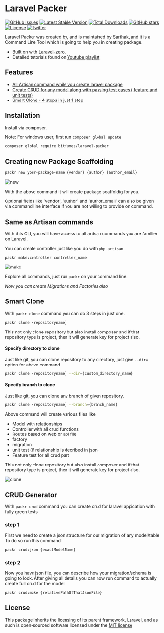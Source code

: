 <p align="center">
  <h1>Laravel Packer</h1>
</p>

<p align="center">

[![GitHub issues](https://img.shields.io/github/issues/bitfumes/laravel-packer.svg)](https://github.com/bitfumes/laravel-packer/issues)
[![Latest Stable Version](https://poser.pugx.org/bitfumes/laravel-packer/v/stable)](https://packagist.org/packages/bitfumes/laravel-packer)
[![Total Downloads](https://poser.pugx.org/bitfumes/laravel-packer/downloads)](https://packagist.org/packages/bitfumes/laravel-packer)
[![GitHub stars](https://img.shields.io/github/stars/bitfumes/laravel-packer.svg)](https://github.com/bitfumes/laravel-packer/stargazers)
[![License](https://poser.pugx.org/bitfumes/laravel-packer/license)](https://packagist.org/packages/bitfumes/laravel-packer)
[![Twitter](https://img.shields.io/twitter/url/https/github.com/bitfumes/laravel-packer.svg?style=social)](https://twitter.com/intent/tweet?text=Wow:&url=https%3A%2F%2Fgithub.com%2Fsarthaksavvy%2Flaravel-packer)

</p>

Laravel Packer was created by, and is maintained by [Sarthak](https://github.com/sarthaksavvy), and it is a Command Line Tool which is going to help you in creating package.

- Built on with [Laravel-zero](http://laravel-zero.com).
- Detailed tutorials found on [Youtube playlist](https://www.youtube.com/playlist?list=PLe30vg_FG4OR9xvBpNW-SkK3T1IiLVM98)

## Features

- [All Artisan command while you create laravel package](#creating-new-package-scaffolding)
- [Create CRUD for any model along with passing test cases ( feature and unit tests)](#crud-generator)
- [Smart Clone - 4 steps in just 1 step](#smart-clone)

## Installation

Install via composer.

Note: For windows user, first run `composer global update`

```bash
composer global require bitfumes/laravel-packer
```

## Creating new Package Scaffolding

```bash
packr new your-package-name {vendor} {author} {author_email}
```

![new](https://user-images.githubusercontent.com/41295276/46673797-38331580-cbf8-11e8-88e6-5d6b0dc18b93.gif)

With the above command it will create package scaffoldig for you.

Optional fields like 'vendor', 'author' and 'author_email' can also be given via command line interface if you are not willing to provide on command.

## Same as Artisan commands

With this CLI, you will have access to all artisan commands you are familier on Laravel.

You can create controller just like you do with `php artisan`

```bash
packr make:controller controller_name
```

![make](https://user-images.githubusercontent.com/41295276/46673800-38cbac00-cbf8-11e8-9a1b-c02e91da8563.gif)

Explore all commands, just run `packr` on your command line.

_Now you can create Migrations and Factories also_

## Smart Clone

With `packr clone` command you can do 3 steps in just one.

```bash
packr clone {repositoryname}
```

This not only clone repository but also install composer and if that repository type is project, then it will generate key for project also.

#### Specify directory to clone

Just like git, you can clone repository to any directory, just give `--dir=` option for above command

```bash
packr clone {repositoryname} --dir={custom_directory_name}
```

#### Specify branch to clone

Just like git, you can clone any branch of given repository.

```bash
packr clone {repositoryname} --branch={branch_name}
```

Above command will create various files like

- Model with relationships
- Controller with all crud functions
- Routes based on web or api file
- factory
- migration
- unit test (if relationship is decribed in json)
- Feature test for all crud part

This not only clone repository but also install composer and if that repository type is project, then it will generate key for project also.

![clone](https://user-images.githubusercontent.com/41295276/46906649-7eec7c80-cf24-11e8-9f18-7dd7fbfe1695.gif)

## CRUD Generator

With `packr crud` command you can create crud for laravel appication with fully green tests

### step 1

First we need to create a json structure for our migration of any model/table
To do so run this command

```bash
packr crud:json {exactModelName}
```

### step 2

Now you have json file, you can describe how your migration/schema is going to look.
After giving all details you can now run command to actually create full crud for the model

```bash
packr crud:make {relativePathOfThatJsonFile}
```

## License

This package inherits the licensing of its parent framework, Laravel, and as such is open-sourced
software licensed under the [MIT license](http://opensource.org/licenses/MIT)
